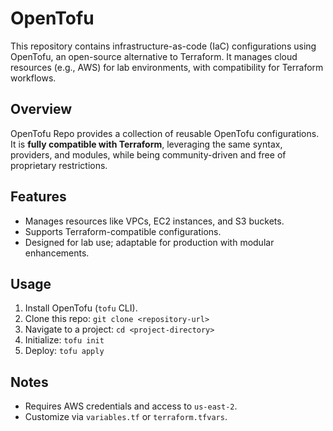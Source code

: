 # OpenTofu

This repository contains infrastructure-as-code (IaC) configurations using OpenTofu, an open-source alternative to Terraform. It manages cloud resources (e.g., AWS) for lab environments, with compatibility for Terraform workflows.

## Overview

OpenTofu Repo provides a collection of reusable OpenTofu configurations. It is **fully compatible with Terraform**, leveraging the same syntax, providers, and modules, while being community-driven and free of proprietary restrictions.

## Features

- Manages resources like VPCs, EC2 instances, and S3 buckets.
- Supports Terraform-compatible configurations.
- Designed for lab use; adaptable for production with modular enhancements.

## Usage

1. Install OpenTofu (`tofu` CLI).
2. Clone this repo: `git clone <repository-url>`
3. Navigate to a project: `cd <project-directory>`
4. Initialize: `tofu init`
5. Deploy: `tofu apply`

## Notes

- Requires AWS credentials and access to `us-east-2`.
- Customize via `variables.tf` or `terraform.tfvars`.